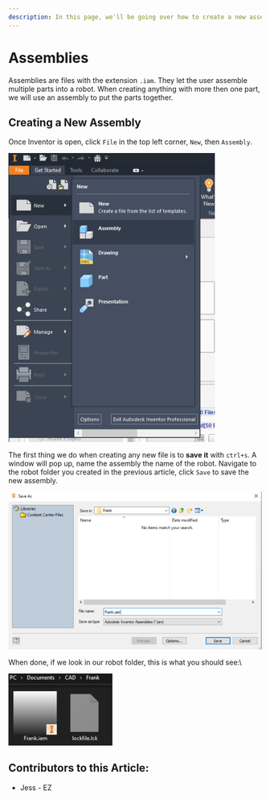 ```yaml
---
description: In this page, we'll be going over how to create a new assembly.
---
```


# Assemblies

Assemblies are files with the extension `.iam`. They let the user assemble multiple parts into a robot.  When creating anything with more then one part, we will use an assembly to put the parts together.

## Creating a New Assembly

Once Inventor is open, click `File` in the top left corner, `New`, then `Assembly`.

![Inventor's File Menu](<../../../.gitbook/assets/1 (1).png>)

The first thing we do when creating any new file is to **save it** with `ctrl+s`. A window will pop up, name the assembly the name of the robot. Navigate to the robot folder you created in the previous article, click `Save` to save the new assembly.

![Save Pop-Up Window](<../../../.gitbook/assets/2 (3).png>)

When done, if we look in our robot folder, this is what you should see:\


![Completed New Assembly](../../../.gitbook/assets/3.png)



## Contributors to this Article:

* Jess - EZ

